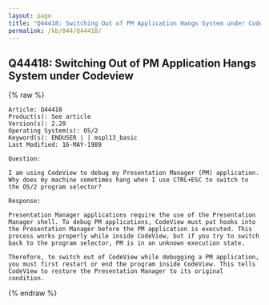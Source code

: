 ```yaml
---
layout: page
title: "Q44418: Switching Out of PM Application Hangs System under Codeview"
permalink: /kb/044/Q44418/
---
```


## Q44418: Switching Out of PM Application Hangs System under Codeview

{% raw %}

	Article: Q44418
	Product(s): See article
	Version(s): 2.20
	Operating System(s): OS/2
	Keyword(s): ENDUSER | | mspl13_basic
	Last Modified: 16-MAY-1989
	
	Question:
	
	I am using CodeView to debug my Presentation Manager (PM) application.
	Why does my machine sometimes hang when I use CTRL+ESC to switch to
	the OS/2 program selector?
	
	Response:
	
	Presentation Manager applications require the use of the Presentation
	Manager shell. To debug PM applications, CodeView must put hooks into
	the Presentation Manager before the PM application is executed. This
	process works properly while inside CodeView, but if you try to switch
	back to the program selector, PM is in an unknown execution state.
	
	Therefore, to switch out of CodeView while debugging a PM application,
	you must first restart or end the program inside CodeView. This tells
	CodeView to restore the Presentation Manager to its original
	condition.

{% endraw %}
